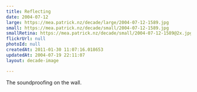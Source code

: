 ```yaml
---
title: Reflecting
date: 2004-07-12
large: https://mea.patrick.nz/decade/large/2004-07-12-1589.jpg
small: https://mea.patrick.nz/decade/small/2004-07-12-1589.jpg
smallRetina: https://mea.patrick.nz/decade/small/2004-07-12-1589@2x.jpg
flickrUrl: null
photoId: null
createdAt: 2011-01-30 11:07:16.018653
updatedAt: 2004-07-19 22:11:07
layout: decade-image

---
```

The soundproofing on the wall.
